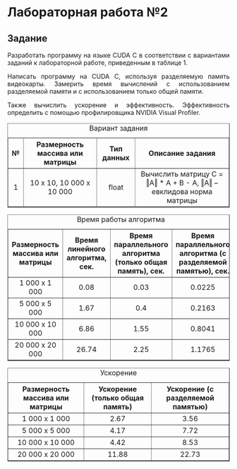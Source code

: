 # Лабораторная работа №2
## Задание
<p align="justify">Разработать программу на языке CUDA С в соответствии с вариантами заданий к лабораторной работе, приведенным в таблице 1.</p>
<p align="justify">Написать программу на CUDA C, используя разделяемую память видеокарты.  Замерить время вычислений с использованием разделяемой памяти и с использованием только общей памяти.</p>
<p align="justify">Также вычислить ускорение и эффективность. Эффективность определить с помощью профилировщика NVIDIA Visual Profiler.</p>
<table border="1">
  <caption>Вариант задания</caption>
  <tr>
    <th>№</th>
    <th>Размерность массива или матрицы</th>
    <th>Тип данных</th>
    <th>Описание задания</th>
  </tr>
  <tr align="center">
    <td>1</td>
    <td>10 x 10, 10 000 x 10 000</td>
    <td>float</td>
    <td>Вычислить матрицу C = ‖A‖ * A + B - A, ‖A‖ –  евклидова норма матрицы</td>
  </tr>
 </table>
 
 <table border="1">
  <caption>Время работы алгоритма</caption>
  <tr>
    <th>Размерность массива или матрицы</th>
    <th>Время линейного алгоритма, сек.</th>
    <th>Время параллельного алгоритма (только общая память), сек.</th>
    <th>Время параллельного алгоритма (с разделяемой памятью), сек.</th>
  </tr>
  <tr align="center">
    <td>1 000 x 1 000</td>
    <td>0.08</td>
    <td>0.03</td>
    <td>0.0225</td>
  </tr>
  <tr align="center">
    <td>5 000 x 5 000</td>
    <td>1.67</td>
    <td>0.4</td>
    <td>0.2163</td>
  </tr>
  <tr align="center">
    <td>10 000 x 10 000</td>
    <td>6.86</td>
    <td>1.55</td>
    <td>0.8041</td>
  </tr>
  <tr align="center">
    <td>20 000 x 20 000</td>
    <td>26.74</td>
    <td>2.25</td>
    <td>1.1765</td>
  </tr>
 </table> 
 
<table border="1">
  <caption>Ускорение</caption>
  <tr>
    <th>Размерность массива или матрицы</th>
    <th>Ускорение (только общая память)</th>
    <th>Ускорение (с разделяемой памятью)</th>
  </tr>
  <tr align="center">
    <td>1 000 x 1 000</td>
    <td>2.67</td>
    <td>3.56</td>
  </tr>
  <tr align="center">
    <td>5 000 x 5 000</td>
    <td>4.17</td>
    <td>7.72</td>
  </tr>
  <tr align="center">
    <td>10 000 x 10 000</td>
    <td>4.42</td>
    <td>8.53</td>
  </tr>
  <tr align="center">
    <td>20 000 x 20 000</td>
    <td>11.88</td>
    <td>22.73</td>
  </tr>
 </table> 
